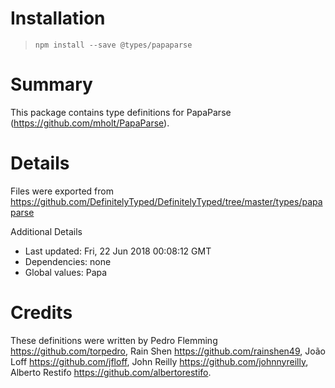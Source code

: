 # Installation
> `npm install --save @types/papaparse`

# Summary
This package contains type definitions for PapaParse (https://github.com/mholt/PapaParse).

# Details
Files were exported from https://github.com/DefinitelyTyped/DefinitelyTyped/tree/master/types/papaparse

Additional Details
 * Last updated: Fri, 22 Jun 2018 00:08:12 GMT
 * Dependencies: none
 * Global values: Papa

# Credits
These definitions were written by Pedro Flemming <https://github.com/torpedro>, Rain Shen <https://github.com/rainshen49>, João Loff <https://github.com/jfloff>, John Reilly <https://github.com/johnnyreilly>, Alberto Restifo <https://github.com/albertorestifo>.
